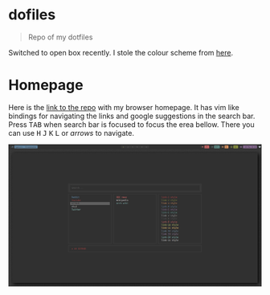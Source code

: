 # dofiles
> Repo of my dotfiles

Switched to open box recently.
I stole the colour scheme from [here](https://www.reddit.com/r/unixporn/comments/8bjn24/i3gaps_polybar_hybrid/).

# Homepage
Here is the [link to the repo](https://github.com/vulgrim/homepage) with my browser homepage. It has vim like bindings for navigating the links and google suggestions in the search bar. Press <kbd>TAB</kbd> when search bar is focused to focus the erea bellow. There you can use  <kbd>H</kbd> <kbd>J</kbd> <kbd>K</kbd> <kbd>L</kbd> or *arrows* to navigate. 


![](home.png)
